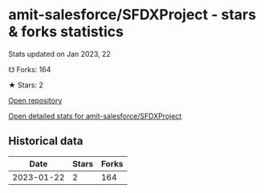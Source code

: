 # amit-salesforce/SFDXProject - stars & forks statistics

Stats updated on Jan 2023, 22

☋ Forks: 164

★ Stars: 2

[Open repository](https://github.com/amit-salesforce/SFDXProject)

[Open detailed stats for amit-salesforce/SFDXProject](https://reviewgithub.com/rep/amit-salesforce/SFDXProject)

## Historical data
| Date | Stars | Forks |
|------|-------|-------|
| 2023-01-22 | 2 | 164 | 

